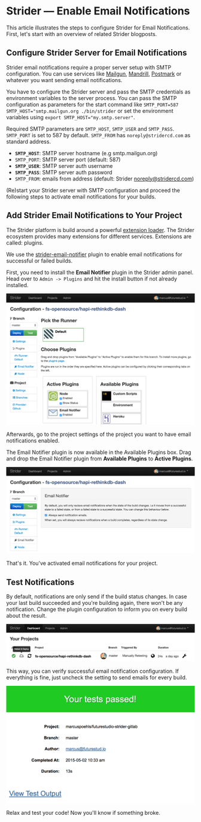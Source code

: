 # Strider — Enable Email Notifications

This article illustrates the steps to configure Strider for Email Notifications. First, let's start with an overview of related Strider blogposts.

## Configure Strider Server for Email Notifications

Strider email notifications require a proper server setup with SMTP configuration. You can use services like [Mailgun](http://www.mailgun.com/), [Mandrill](https://mandrill.com/), [Postmark](https://postmarkapp.com/) or whatever you want sending email notifications.

You have to configure the Strider server and pass the SMTP credentials as environment variables to the server process. You can pass the SMTP configuration as parameters for the start command like `SMTP_PORT=587 SMTP_HOST="smtp.mailgun.org ./bin/strider` or set the environment variables using `export SMTP_HOST="my.smtp.server"`.

Required SMTP parameters are `SMTP_HOST`, `SMTP_USER` and `SMTP_PASS`. `SMTP_PORT` is set to 587 by default. `SMTP_FROM` has `noreply@stridercd.com` as standard address.

- **`SMTP_HOST`**: SMTP server hostname (e.g smtp.mailgun.org)
- `SMTP_PORT`: SMTP server port (default: 587)
- **`SMTP_USER`**: SMTP server auth username
- **`SMTP_PASS`**: SMTP server auth password
- `SMTP_FROM`: emails from address (default: Strider noreply@stridercd.com)

(Re)start your Strider server with SMTP configuration and proceed the following steps to activate email notifications for your builds.

## Add Strider Email Notifications to Your Project

The Strider platform is build around a powerful [extension loader](https://github.com/Strider-CD/strider-extension-loader). The Strider ecosystem provides many extensions for different services. Extensions are called: plugins.

We use the [strider-email-notifier](https://github.com/Strider-CD/strider-email-notifier) plugin to enable email notifications for successful or failed builds.

First, you need to install the **Email Notifier** plugin in the Strider admin panel. Head over to `Admin -> Plugins` and hit the install button if not already installed.

![Strider Plugins Administration](./notifications-email/email-1.png)

Afterwards, go to the project settings of the project you want to have email notifications enabled.

The Email Notifier plugin is now available in the Available Plugins box. Drag and drop the Email Notifier plugin from **Available Plugins** to **Active Plugins**.

![Activate Email Notifier for your project](./notifications-email/email-2.png)

That's it. You've activated email notifications for your project.

## Test Notifications

By default, notifications are only send if the build status changes. In case your last build succeeded and you're building again, there won't be any notification. Change the plugin configuration to inform you on every build about the result.

![Email Notifier Settings](./notifications-email/email-3.png)

This way, you can verify successful email notification configuration. If everything is fine, just uncheck the setting to send emails for every build.

![Strider Email Notification — Successful Build](./notifications-email/email-4.png)

Relax and test your code! Now you'll know if something broke.
